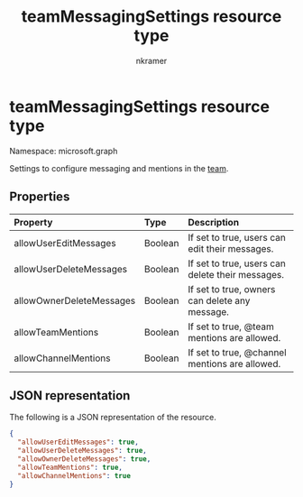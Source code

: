 ﻿---
title: "teamMessagingSettings resource type"
description: "Settings to configure messaging and mentions in the team."
author: "nkramer"
localization_priority: Normal
ms.prod: "microsoft-teams"
doc_type: resourcePageType
---

# teamMessagingSettings resource type

Namespace: microsoft.graph

Settings to configure messaging and mentions in the [team](team.md).

## Properties

| Property                 | Type    | Description                                      |
| :----------------------- | :------ | :----------------------------------------------- |
| allowUserEditMessages    | Boolean | If set to true, users can edit their messages.   |
| allowUserDeleteMessages  | Boolean | If set to true, users can delete their messages. |
| allowOwnerDeleteMessages | Boolean | If set to true, owners can delete any message.   |
| allowTeamMentions        | Boolean | If set to true, @team mentions are allowed.      |
| allowChannelMentions     | Boolean | If set to true, @channel mentions are allowed.   |

## JSON representation

The following is a JSON representation of the resource.

<!-- {
  "blockType": "resource",
  "@odata.type": "microsoft.graph.teamMessagingSettings"
}-->

```json
{
  "allowUserEditMessages": true,
  "allowUserDeleteMessages": true,
  "allowOwnerDeleteMessages": true,
  "allowTeamMentions": true,
  "allowChannelMentions": true    
}
```

<!-- uuid: 8fcb5dbc-d5aa-4681-8e31-b001d5168d79
2015-10-25 14:57:30 UTC -->

<!-- {
  "type": "#page.annotation",
  "description": "team's messagingSettings resource",
  "keywords": "",
  "section": "documentation",
  "tocPath": ""
}-->
